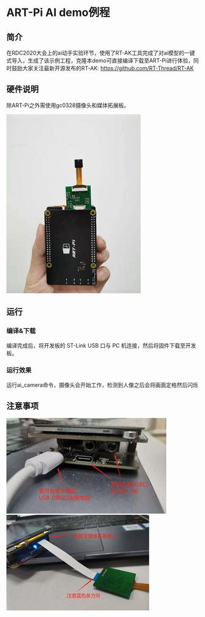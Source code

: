 # ART-Pi AI demo例程

## 简介

在RDC2020大会上的ai动手实验环节，使用了RT-AK工具完成了对ai模型的一键式导入，生成了该示例工程，克隆本demo可直接编译下载至ART-Pi进行体验，同时鼓励大家关注最新开源发布的RT-AK:  https://github.com/RT-Thread/RT-AK

## 硬件说明
除ART-Pi之外需使用gc0328摄像头和媒体拓展板。

![image-20210421210744262](./pic/image-20210421210744262.png)

## 运行
### 编译&下载

编译完成后，将开发板的 ST-Link USB 口与 PC 机连接，然后将固件下载至开发板。

### 运行效果

运行ai_camera命令，摄像头会开始工作，检测到人像之后会将画面定格然后闪烁

## 注意事项

![image-20210421210810111](./pic/image-20210421210810111.png)![image-20210421210817807](./pic/image-20210421210817807.png)

